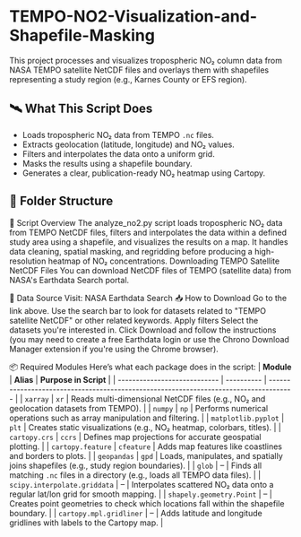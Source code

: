 # TEMPO-NO2-Visualization-and-Shapefile-Masking

This project processes and visualizes tropospheric NO₂ column data from NASA TEMPO satellite NetCDF files and overlays them with shapefiles representing a study region (e.g., Karnes County or EFS region).

## 🛰️ What This Script Does
- Loads tropospheric NO₂ data from TEMPO `.nc` files.
- Extracts geolocation (latitude, longitude) and NO₂ values.
- Filters and interpolates the data onto a uniform grid.
- Masks the results using a shapefile boundary.
- Generates a clear, publication-ready NO₂ heatmap using Cartopy.
  
## 📁 Folder Structure

📄 Script Overview
The analyze_no2.py script loads tropospheric NO₂ data from TEMPO NetCDF files, filters and interpolates the data within a defined study area using a shapefile, and visualizes the results on a map. It handles data cleaning, spatial masking, and regridding before producing a high-resolution heatmap of NO₂ concentrations.
Downloading TEMPO Satellite NetCDF Files
You can download NetCDF files of TEMPO (satellite data) from NASA's Earthdata Search portal.

🔗 Data Source
Visit: NASA Earthdata Search
📥 How to Download
Go to the link above.
Use the search bar to look for datasets related to "TEMPO satellite NetCDF" or other related keywords.
Apply filters
Select the datasets you're interested in.
Click Download and follow the instructions (you may need to create a free Earthdata login or use the Chrono Download Manager extension if you're using the Chrome browser).

📦 Required Modules Here’s what each package does in the script:
| **Module**                   | **Alias**  | **Purpose in Script**                                                                 |
| ---------------------------- | ---------- | ------------------------------------------------------------------------------------- |
| `xarray`                     | `xr`       | Reads multi-dimensional NetCDF files (e.g., NO₂ and geolocation datasets from TEMPO). |
| `numpy`                      | `np`       | Performs numerical operations such as array manipulation and filtering.               |
| `matplotlib.pyplot`          | `plt`      | Creates static visualizations (e.g., NO₂ heatmap, colorbars, titles).                 |
| `cartopy.crs`                | `ccrs`     | Defines map projections for accurate geospatial plotting.                             |
| `cartopy.feature`            | `cfeature` | Adds map features like coastlines and borders to plots.                               |
| `geopandas`                  | `gpd`      | Loads, manipulates, and spatially joins shapefiles (e.g., study region boundaries).   |
| `glob`                       | –          | Finds all matching `.nc` files in a directory (e.g., loads all TEMPO data files).     |
| `scipy.interpolate.griddata` | –          | Interpolates scattered NO₂ data onto a regular lat/lon grid for smooth mapping.       |
| `shapely.geometry.Point`     | –          | Creates point geometries to check which locations fall within the shapefile boundary. |
| `cartopy.mpl.gridliner`      | –          | Adds latitude and longitude gridlines with labels to the Cartopy map.                 |

